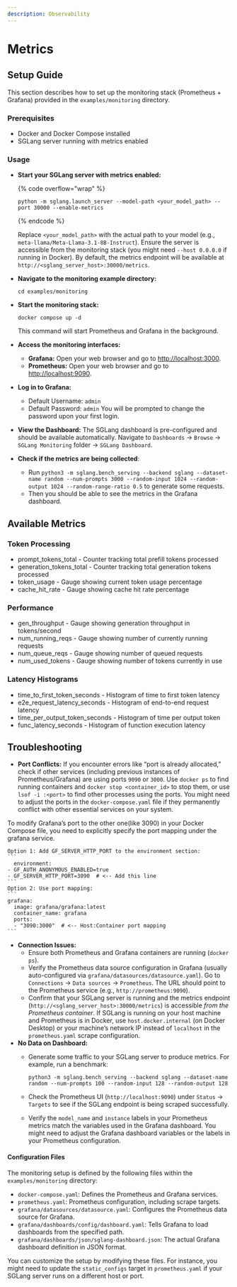 ```yaml
---
description: Observability
---
```


# Metrics

## Setup Guide

This section describes how to set up the monitoring stack (Prometheus + Grafana) provided in the `examples/monitoring` directory.

### Prerequisites

* Docker and Docker Compose installed
* SGLang server running with metrics enabled

### Usage

*   **Start your SGLang server with metrics enabled:**

    {% code overflow="wrap" %}
    ```
    python -m sglang.launch_server --model-path <your_model_path> --port 30000 --enable-metrics
    ```
    {% endcode %}

    Replace `<your_model_path>` with the actual path to your model (e.g., `meta-llama/Meta-Llama-3.1-8B-Instruct`). Ensure the server is accessible from the monitoring stack (you might need `--host 0.0.0.0` if running in Docker). By default, the metrics endpoint will be available at `http://<sglang_server_host>:30000/metrics`.
*   **Navigate to the monitoring example directory:**

    ```
    cd examples/monitoring
    ```
*   **Start the monitoring stack:**

    ```
    docker compose up -d
    ```

    This command will start Prometheus and Grafana in the background.
* **Access the monitoring interfaces:**
  * **Grafana:** Open your web browser and go to [http://localhost:3000](http://localhost:3000/).
  * **Prometheus:** Open your web browser and go to [http://localhost:9090](http://localhost:9090/).
* **Log in to Grafana:**
  * Default Username: `admin`
  * Default Password: `admin` You will be prompted to change the password upon your first login.
* **View the Dashboard:** The SGLang dashboard is pre-configured and should be available automatically. Navigate to `Dashboards` -> `Browse` -> `SGLang Monitoring` folder -> `SGLang Dashboard`.
* **Check if the metrics are being collected**:&#x20;
  * Run `python3 -m sglang.bench_serving --backend sglang --dataset-name random --num-prompts 3000 --random-input 1024 --random-output 1024 --random-range-ratio 0.5` to generate some requests.
  * Then you should be able to see the metrics in the Grafana dashboard.

## Available Metrics

### Token Processing

* prompt\_tokens\_total - Counter tracking total prefill tokens processed
* generation\_tokens\_total - Counter tracking total generation tokens processed
* token\_usage - Gauge showing current token usage percentage
* cache\_hit\_rate - Gauge showing cache hit rate percentage

### Performance

* gen\_throughput - Gauge showing generation throughput in tokens/second
* num\_running\_reqs - Gauge showing number of currently running requests
* num\_queue\_reqs - Gauge showing number of queued requests
* num\_used\_tokens - Gauge showing number of tokens currently in use

### Latency Histograms

* time\_to\_first\_token\_seconds - Histogram of time to first token latency
* e2e\_request\_latency\_seconds - Histogram of end-to-end request latency
* time\_per\_output\_token\_seconds - Histogram of time per output token
* func\_latency\_seconds - Histogram of function execution latency

## Troubleshooting

* **Port Conflicts:** If you encounter errors like “port is already allocated,” check if other services (including previous instances of Prometheus/Grafana) are using ports `9090` or `3000`. Use `docker ps` to find running containers and `docker stop <container_id>` to stop them, or use `lsof -i :<port>` to find other processes using the ports. You might need to adjust the ports in the `docker-compose.yaml` file if they permanently conflict with other essential services on your system.

To modify Grafana’s port to the other one(like 3090) in your Docker Compose file, you need to explicitly specify the port mapping under the grafana service.

````
Option 1: Add GF_SERVER_HTTP_PORT to the environment section:
```
  environment:
- GF_AUTH_ANONYMOUS_ENABLED=true
- GF_SERVER_HTTP_PORT=3090  # <-- Add this line
```
Option 2: Use port mapping:
```
grafana:
  image: grafana/grafana:latest
  container_name: grafana
  ports:
  - "3090:3000"  # <-- Host:Container port mapping
```
````

* **Connection Issues:**
  * Ensure both Prometheus and Grafana containers are running (`docker ps`).
  * Verify the Prometheus data source configuration in Grafana (usually auto-configured via `grafana/datasources/datasource.yaml`). Go to `Connections` -> `Data sources` -> `Prometheus`. The URL should point to the Prometheus service (e.g., `http://prometheus:9090`).
  * Confirm that your SGLang server is running and the metrics endpoint (`http://<sglang_server_host>:30000/metrics`) is accessible _from the Prometheus container_. If SGLang is running on your host machine and Prometheus is in Docker, use `host.docker.internal` (on Docker Desktop) or your machine’s network IP instead of `localhost` in the `prometheus.yaml` scrape configuration.
* **No Data on Dashboard:**
  *   Generate some traffic to your SGLang server to produce metrics. For example, run a benchmark:

      ```
      python3 -m sglang.bench_serving --backend sglang --dataset-name random --num-prompts 100 --random-input 128 --random-output 128
      ```
  * Check the Prometheus UI (`http://localhost:9090`) under `Status` -> `Targets` to see if the SGLang endpoint is being scraped successfully.
  * Verify the `model_name` and `instance` labels in your Prometheus metrics match the variables used in the Grafana dashboard. You might need to adjust the Grafana dashboard variables or the labels in your Prometheus configuration.

#### Configuration Files

The monitoring setup is defined by the following files within the `examples/monitoring` directory:

* `docker-compose.yaml`: Defines the Prometheus and Grafana services.
* `prometheus.yaml`: Prometheus configuration, including scrape targets.
* `grafana/datasources/datasource.yaml`: Configures the Prometheus data source for Grafana.
* `grafana/dashboards/config/dashboard.yaml`: Tells Grafana to load dashboards from the specified path.
* `grafana/dashboards/json/sglang-dashboard.json`: The actual Grafana dashboard definition in JSON format.

You can customize the setup by modifying these files. For instance, you might need to update the `static_configs` target in `prometheus.yaml` if your SGLang server runs on a different host or port.

